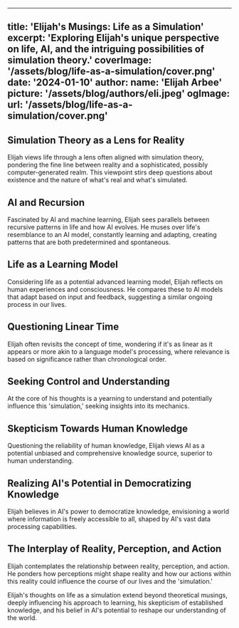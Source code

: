 
---
title: 'Elijah's Musings: Life as a Simulation'
excerpt: 'Exploring Elijah's unique perspective on life, AI, and the intriguing possibilities of simulation theory.'
coverImage: '/assets/blog/life-as-a-simulation/cover.png'
date: '2024-01-10'
author:
  name: 'Elijah Arbee'
  picture: '/assets/blog/authors/eli.jpeg'
ogImage:
  url: '/assets/blog/life-as-a-simulation/cover.png'
---

## Simulation Theory as a Lens for Reality
Elijah views life through a lens often aligned with simulation theory, pondering the fine line between reality and a sophisticated, possibly computer-generated realm. This viewpoint stirs deep questions about existence and the nature of what's real and what's simulated.

## AI and Recursion
Fascinated by AI and machine learning, Elijah sees parallels between recursive patterns in life and how AI evolves. He muses over life's resemblance to an AI model, constantly learning and adapting, creating patterns that are both predetermined and spontaneous.

## Life as a Learning Model
Considering life as a potential advanced learning model, Elijah reflects on human experiences and consciousness. He compares these to AI models that adapt based on input and feedback, suggesting a similar ongoing process in our lives.

## Questioning Linear Time
Elijah often revisits the concept of time, wondering if it's as linear as it appears or more akin to a language model's processing, where relevance is based on significance rather than chronological order.

## Seeking Control and Understanding
At the core of his thoughts is a yearning to understand and potentially influence this 'simulation,' seeking insights into its mechanics.

## Skepticism Towards Human Knowledge
Questioning the reliability of human knowledge, Elijah views AI as a potential unbiased and comprehensive knowledge source, superior to human understanding.

## Realizing AI's Potential in Democratizing Knowledge
Elijah believes in AI's power to democratize knowledge, envisioning a world where information is freely accessible to all, shaped by AI's vast data processing capabilities.

## The Interplay of Reality, Perception, and Action
Elijah contemplates the relationship between reality, perception, and action. He ponders how perceptions might shape reality and how our actions within this reality could influence the course of our lives and the 'simulation.'

Elijah's thoughts on life as a simulation extend beyond theoretical musings, deeply influencing his approach to learning, his skepticism of established knowledge, and his belief in AI's potential to reshape our understanding of the world.
